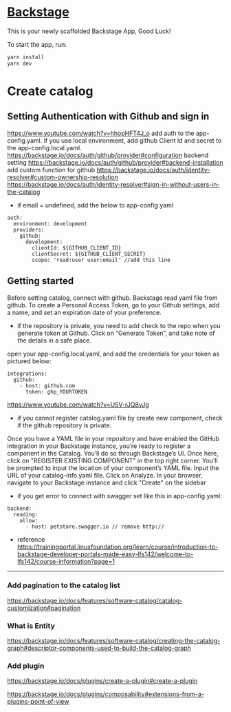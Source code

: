# [Backstage](https://backstage.io)

This is your newly scaffolded Backstage App, Good Luck!

To start the app, run:

```sh
yarn install
yarn dev
```

# Create catalog

## Setting Authentication with Github and sign in 
https://www.youtube.com/watch?v=hhopHFT4J_o
add auth to the app-config.yaml. if you use local environment, add github Client Id and secret to the app-config.local.yaml.
https://backstage.io/docs/auth/github/provider#configuration
backend setting
https://backstage.io/docs/auth/github/provider#backend-installation
add custom function for github 
https://backstage.io/docs/auth/identity-resolver#custom-ownership-resolution
https://backstage.io/docs/auth/identity-resolver#sign-in-without-users-in-the-catalog

* if email = undefined, add the below to app-config.yaml
```
auth:
  environment: development
  providers:
    github:
      development:
        clientId: ${GITHUB_CLIENT_ID}
        clientSecret: ${GITHUB_CLIENT_SECRET}
        scope: 'read:user user:email' //add this line
```

## Getting started

Before setting catalog, connect with github. Backstage read yaml file from github.
To create a Personal Access Token, go to your Github settings, add a name, and set an expiration date of your preference.
* if the repository is private, you need to add check to the repo when you generate token at Github.
Click on “Generate Token”, and take note of the details in a safe place.


open your app-config.local.yaml, and add the credentials for your token as pictured below:
```
integrations:
  github:
    - host: github.com
      token: ghp_YOURTOKEN
```
https://www.youtube.com/watch?v=U5V-rJQ8vJg
* if you cannot register catalog.yaml file by create new component, check if the github repository is private.

Once you have a YAML file in your repository and have enabled the GitHub integration in your Backstage instance, you’re ready to register a component in the Catalog. You’ll do so through Backstage’s UI.
Once here, click on "REGISTER EXISTING COMPONENT" in the top right corner. You’ll be prompted to input the location of your component’s YAML file.
Input the URL of your catalog-info.yaml file. Click on Analyze.
In your browser, navigate to your Backstage instance and click "Create" on the sidebar

* if you get error to connect with swagger set like this in app-config.yaml:
```
backend:
  reading:
    allow:
      - host: petstore.swagger.io // remove http://
```

* reference
https://trainingportal.linuxfoundation.org/learn/course/introduction-to-backstage-developer-portals-made-easy-lfs142/welcome-to-lfs142/course-information?page=1

-----------------------------------------------------------------------------------
### Add pagination to the catalog list
https://backstage.io/docs/features/software-catalog/catalog-customization#pagination

### What is Entity
https://backstage.io/docs/features/software-catalog/creating-the-catalog-graph#descriptor-components-used-to-build-the-catalog-graph

### Add plugin
https://backstage.io/docs/plugins/create-a-plugin#create-a-plugin

https://backstage.io/docs/plugins/composability#extensions-from-a-plugins-point-of-view
